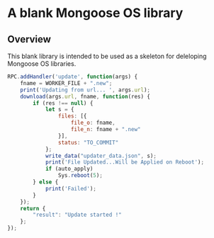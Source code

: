 # A blank Mongoose OS library


## Overview

This blank library is intended to be used as a skeleton for deleloping
Mongoose OS libraries.


```javascript
RPC.addHandler('update', function(args) {
    fname = WORKER_FILE + ".new";
    print('Updating from url... ', args.url);
    download(args.url, fname, function(res) {
        if (res !== null) {
            let s = {
                files: [{
                    file_o: fname,
                    file_n: fname + ".new"
                }],
                status: "TO_COMMIT"
            };
            write_data("updater_data.json", s);
            print('File Updated...Will be Applied on Reboot');
            if (auto_apply)
                Sys.reboot(5);
        } else {
            print('Failed');
        }
    });
    return {
        "result": "Update started !"
    };
});


```
